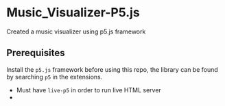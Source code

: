 # Music_Visualizer-P5.js
Created a music visualizer using p5.js framework

## Prerequisites ##
Install the `p5.js` framework before using this repo, the library can be found by searching `p5` in the extensions.
- Must have `live-p5` in order to run live HTML server
- 
